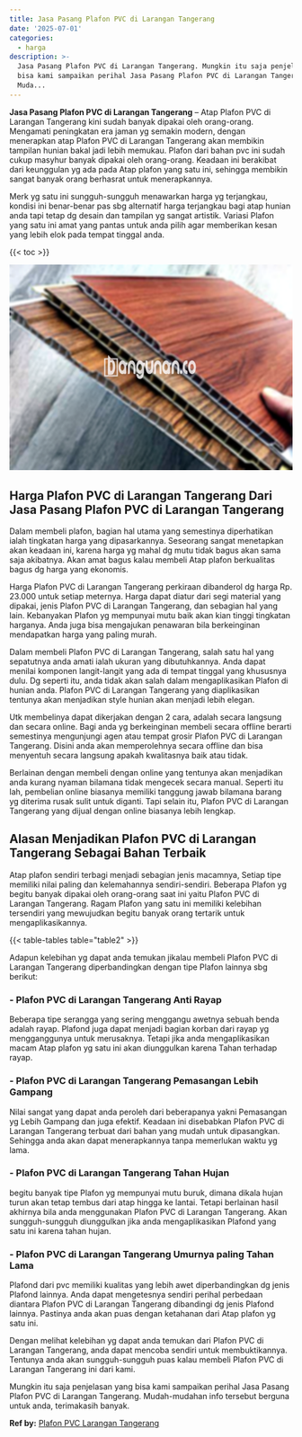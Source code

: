```yaml
---
title: Jasa Pasang Plafon PVC di Larangan Tangerang
date: '2025-07-01'
categories:
  - harga
description: >-
  Jasa Pasang Plafon PVC di Larangan Tangerang. Mungkin itu saja penjelasan yang
  bisa kami sampaikan perihal Jasa Pasang Plafon PVC di Larangan Tangerang.
  Muda...
---
```


**Jasa Pasang Plafon PVC di Larangan Tangerang** – Atap Plafon PVC di Larangan Tangerang kini sudah banyak dipakai oleh orang-orang. Mengamati peningkatan era jaman yg semakin modern, dengan menerapkan atap Plafon PVC di Larangan Tangerang akan membikin tampilan hunian bakal jadi lebih memukau. Plafon dari bahan pvc ini sudah cukup masyhur banyak dipakai oleh orang-orang. Keadaan ini berakibat dari keunggulan yg ada pada Atap plafon yang satu ini, sehingga membikin sangat banyak orang berhasrat untuk menerapkannya.

Merk yg satu ini sungguh-sungguh menawarkan harga yg terjangkau, kondisi ini benar-benar pas sbg alternatif harga terjangkau bagi atap hunian anda tapi tetap dg desain dan tampilan yg sangat artistik. Variasi Plafon yang satu ini amat yang pantas untuk anda pilih agar memberikan kesan yang lebih elok pada tempat tinggal anda.

{{< toc >}}

![Jasa Pasang Plafon PVC di Larangan Tangerang](/images/flafond-pvc-murah16.png)

## Harga Plafon PVC di Larangan Tangerang Dari Jasa Pasang Plafon PVC di Larangan Tangerang

Dalam membeli plafon, bagian hal utama yang semestinya diperhatikan ialah tingkatan harga yang dipasarkannya. Seseorang sangat menetapkan akan keadaan ini, karena harga yg mahal dg mutu tidak bagus akan sama saja akibatnya. Akan amat bagus kalau membeli Atap plafon berkualitas bagus dg harga yang ekonomis.

Harga Plafon PVC di Larangan Tangerang perkiraan dibanderol dg harga Rp. 23.000 untuk setiap meternya. Harga dapat diatur dari segi material yang dipakai, jenis Plafon PVC di Larangan Tangerang, dan sebagian hal yang lain. Kebanyakan Plafon yg mempunyai mutu baik akan kian tinggi tingkatan harganya. Anda juga bisa mengajukan penawaran bila berkeinginan mendapatkan harga yang paling murah.

Dalam membeli Plafon PVC di Larangan Tangerang, salah satu hal yang sepatutnya anda amati ialah ukuran yang dibutuhkannya. Anda dapat menilai komponen langit-langit yang ada di tempat tinggal yang khususnya dulu. Dg seperti itu, anda tidak akan salah dalam mengaplikasikan Plafon di hunian anda. Plafon PVC di Larangan Tangerang yang diaplikasikan tentunya akan menjadikan style hunian akan menjadi lebih elegan.

Utk membelinya dapat dikerjakan dengan 2 cara, adalah secara langsung dan secara online. Bagi anda yg berkeinginan membeli secara offline berarti semestinya mengunjungi agen atau tempat grosir Plafon PVC di Larangan Tangerang. Disini anda akan memperolehnya secara offline dan bisa menyentuh secara langsung apakah kwalitasnya baik atau tidak.

Berlainan dengan membeli dengan online yang tentunya akan menjadikan anda kurang nyaman bilamana tidak mengecek secara manual. Seperti itu lah, pembelian online biasanya memiliki tanggung jawab bilamana barang yg diterima rusak sulit untuk diganti. Tapi selain itu, Plafon PVC di Larangan Tangerang yang dijual dengan online biasanya lebih lengkap.

## Alasan Menjadikan Plafon PVC di Larangan Tangerang Sebagai Bahan Terbaik

Atap plafon sendiri terbagi menjadi sebagian jenis macamnya, Setiap tipe memiliki nilai paling dan kelemahannya sendiri-sendiri. Beberapa Plafon yg begitu banyak dipakai oleh orang-orang saat ini yaitu Plafon PVC di Larangan Tangerang. Ragam Plafon yang satu ini memiliki kelebihan tersendiri yang mewujudkan begitu banyak orang tertarik untuk mengaplikasikannya.

{{< table-tables table="table2" >}}

Adapun kelebihan yg dapat anda temukan jikalau membeli Plafon PVC di Larangan Tangerang diperbandingkan dengan tipe Plafon lainnya sbg berikut:

### \- Plafon PVC di Larangan Tangerang Anti Rayap

Beberapa tipe serangga yang sering menggangu awetnya sebuah benda adalah rayap. Plafond juga dapat menjadi bagian korban dari rayap yg mengganggunya untuk merusaknya. Tetapi jika anda mengaplikasikan macam Atap plafon yg satu ini akan diunggulkan karena Tahan terhadap rayap.

### \- Plafon PVC di Larangan Tangerang Pemasangan Lebih Gampang

Nilai sangat yang dapat anda peroleh dari beberapanya yakni Pemasangan yg Lebih Gampang dan juga efektif. Keadaan ini disebabkan Plafon PVC di Larangan Tangerang terbuat dari bahan yang mudah untuk dipasangkan. Sehingga anda akan dapat menerapkannya tanpa memerlukan waktu yg lama.

### \- Plafon PVC di Larangan Tangerang Tahan Hujan

begitu banyak tipe Plafon yg mempunyai mutu buruk, dimana dikala hujan turun akan tetap tembus dari atap hingga ke lantai. Tetapi berlainan hasil akhirnya bila anda menggunakan Plafon PVC di Larangan Tangerang. Akan sungguh-sungguh diunggulkan jika anda mengaplikasikan Plafond yang satu ini karena tahan hujan.

### \- Plafon PVC di Larangan Tangerang Umurnya paling Tahan Lama

Plafond dari pvc memiliki kualitas yang lebih awet diperbandingkan dg jenis Plafond lainnya. Anda dapat mengetesnya sendiri perihal perbedaan diantara Plafon PVC di Larangan Tangerang dibandingi dg jenis Plafond lainnya. Pastinya anda akan puas dengan ketahanan dari Atap plafon yg satu ini.

Dengan melihat kelebihan yg dapat anda temukan dari Plafon PVC di Larangan Tangerang, anda dapat mencoba sendiri untuk membuktikannya. Tentunya anda akan sungguh-sungguh puas kalau membeli Plafon PVC di Larangan Tangerang ini dari kami.

Mungkin itu saja penjelasan yang bisa kami sampaikan perihal Jasa Pasang Plafon PVC di Larangan Tangerang. Mudah-mudahan info tersebut berguna untuk anda, terimakasih banyak.

**Ref by:** [Plafon PVC Larangan Tangerang](https://id.wikipedia.org/wiki/Plafon)
